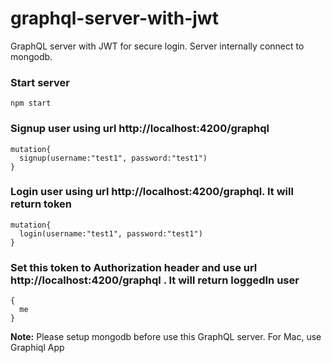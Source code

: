 # graphql-server-with-jwt

GraphQL server with JWT for secure login. Server internally connect to mongodb.



### Start server 
```
npm start
```

### Signup user using url http://localhost:4200/graphql

```
mutation{
  signup(username:"test1", password:"test1")
}
```
### Login user using url http://localhost:4200/graphql. It will return token

```
mutation{
  login(username:"test1", password:"test1")
}
```

### Set this token to Authorization header and use url http://localhost:4200/graphql . It will return loggedIn user

```
{
  me
}
```

**Note:** Please setup mongodb before use this GraphQL server. For Mac, use Graphiql App 
